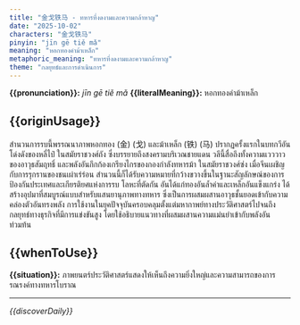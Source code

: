 ```yaml
---
title: "金戈铁马 - ทหารที่งดงามและความกล้าหาญ"
date: "2025-10-02"
characters: "金戈铁马"
pinyin: "jīn gē tiě mǎ"
meaning: "หอกทองคำม้าเหล็ก"
metaphoric_meaning: "ทหารที่งดงามและความกล้าหาญ"
theme: "กลยุทธ์และการดำเนินการ"
---
```


**{{pronunciation}}:** *jīn gē tiě mǎ*
**{{literalMeaning}}:** หอกทองคำม้าเหล็ก

## {{originUsage}}

สำนวนการรบนี้พรรณนาภาพหอกทอง (金) (戈) และม้าเหล็ก (铁) (马) ปรากฏครั้งแรกในบทกวีอันโด่งดังของหลี่ไป๋ ในสมัยราชวงศ์ถัง ซึ่งบรรยายถึงสงครามบริเวณชายแดน วลีนี้สื่อถึงทั้งความแวววาวของอาวุธสัมฤทธิ์ และพลังอันกึกก้องเกรียงไกรของกองกำลังทหารม้า ในสมัยราชวงศ์ซ่ง เมื่อจีนเผชิญกับการรุกรานของชนเผ่าเร่ร่อน สำนวนนี้ก็ได้รับความหมายที่กว้างขวางขึ้นในฐานะสัญลักษณ์ของการป้องกันประเทศและเกียรติยศแห่งการรบ โลหะที่ตัดกัน อันได้แก่ทองอันล้ำค่าและเหล็กอันแข็งแกร่ง ได้สร้างอุปมาที่สมบูรณ์แบบสำหรับแสนยานุภาพทางทหาร ซึ่งเป็นการผสมผสานอาวุธชั้นยอดเข้ากับความคล่องตัวอันทรงพลัง การใช้งานในยุคปัจจุบันครอบคลุมตั้งแต่มหากาพย์ทางประวัติศาสตร์ไปจนถึงกลยุทธ์ทางธุรกิจที่มีการแข่งขันสูง โดยใช้อธิบายแนวทางที่ผสมผสานความแม่นยำเข้ากับพลังอันท่วมท้น

## {{whenToUse}}

**{{situation}}:** ภาพยนตร์ประวัติศาสตร์แสดงให้เห็นถึงความยิ่งใหญ่และความสามารถของการรณรงค์ทางทหารโบราณ

---

*{{discoverDaily}}*
